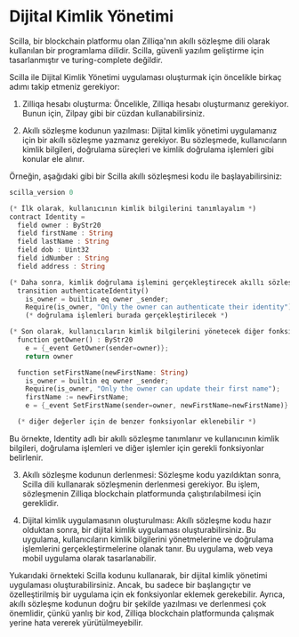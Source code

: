 # Dijital Kimlik Yönetimi

Scilla, bir blockchain platformu olan Zilliqa'nın akıllı sözleşme dili olarak kullanılan bir programlama dilidir. Scilla, güvenli yazılım geliştirme için tasarlanmıştır ve turing-complete değildir.

Scilla ile Dijital Kimlik Yönetimi uygulaması oluşturmak için öncelikle birkaç adımı takip etmeniz gerekiyor:

1.  Zilliqa hesabı oluşturma: Öncelikle, Zilliqa hesabı oluşturmanız gerekiyor. Bunun için, Zilpay gibi bir cüzdan kullanabilirsiniz.
    
2.  Akıllı sözleşme kodunun yazılması: Dijital kimlik yönetimi uygulamanız için bir akıllı sözleşme yazmanız gerekiyor. Bu sözleşmede, kullanıcıların kimlik bilgileri, doğrulama süreçleri ve kimlik doğrulama işlemleri gibi konular ele alınır.
    

Örneğin, aşağıdaki gibi bir Scilla akıllı sözleşmesi kodu ile başlayabilirsiniz:

```rust
scilla_version 0

(* İlk olarak, kullanıcının kimlik bilgilerini tanımlayalım *)
contract Identity =
  field owner : ByStr20
  field firstName : String
  field lastName : String
  field dob : Uint32
  field idNumber : String
  field address : String

(* Daha sonra, kimlik doğrulama işlemini gerçekleştirecek akıllı sözleşme fonksiyonlarını tanımlayalım *)
  transition authenticateIdentity() 
    is_owner = builtin eq owner _sender;
    Require(is_owner, "Only the owner can authenticate their identity");
    (* doğrulama işlemleri burada gerçekleştirilecek *)

(* Son olarak, kullanıcıların kimlik bilgilerini yönetecek diğer fonksiyonları ekleyelim *)
  function getOwner() : ByStr20
    e = {_event GetOwner(sender=owner)};
    return owner

  function setFirstName(newFirstName: String)
    is_owner = builtin eq owner _sender;
    Require(is_owner, "Only the owner can update their first name");
    firstName := newFirstName;
    e = {_event SetFirstName(sender=owner, newFirstName=newFirstName)}

  (* diğer değerler için de benzer fonksiyonlar eklenebilir *)
```

Bu örnekte, Identity adlı bir akıllı sözleşme tanımlanır ve kullanıcının kimlik bilgileri, doğrulama işlemleri ve diğer işlemler için gerekli fonksiyonlar belirlenir.

3.  Akıllı sözleşme kodunun derlenmesi: Sözleşme kodu yazıldıktan sonra, Scilla dili kullanarak sözleşmenin derlenmesi gerekiyor. Bu işlem, sözleşmenin Zilliqa blockchain platformunda çalıştırılabilmesi için gereklidir.
    
4.  Dijital kimlik uygulamasının oluşturulması: Akıllı sözleşme kodu hazır olduktan sonra, bir dijital kimlik uygulaması oluşturabilirsiniz. Bu uygulama, kullanıcıların kimlik bilgilerini yönetmelerine ve doğrulama işlemlerini gerçekleştirmelerine olanak tanır. Bu uygulama, web veya mobil uygulama olarak tasarlanabilir.
    

Yukarıdaki örnekteki Scilla kodunu kullanarak, bir dijital kimlik yönetimi uygulaması oluşturabilirsiniz. Ancak, bu sadece bir başlangıçtır ve özelleştirilmiş bir uygulama için ek fonksiyonlar eklemek gerekebilir. Ayrıca, akıllı sözleşme kodunun doğru bir şekilde yazılması ve derlenmesi çok önemlidir, çünkü yanlış bir kod, Zilliqa blockchain platformunda çalışmak yerine hata vererek yürütülmeyebilir.
